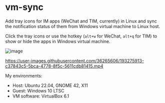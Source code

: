 # vm-sync

Add tray icons for IM apps (WeChat and TIM, currently) in Linux and sync the notification status of them from Windows virtual machine to Linux host.

Click the tray icons or use the hotkey (`alt+w` for WeChat, `alt+q` for TIM) to show or hide the apps in Windows virtual machine.


![image](https://user-images.githubusercontent.com/36265606/193278007-d6a0c542-9ccd-4d4c-8992-e389f8ca9071.png)

https://user-images.githubusercontent.com/36265606/193275913-c37843c5-5bca-4778-8f5c-5611cdb81415.mp4



My environments:
- Host: Ubuntu 22.04, GNOME 42, X11
- Guest: Windows 10 LTSC
- VM software: VirtualBox 6.1

